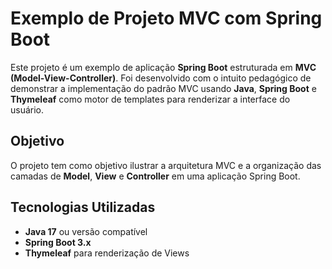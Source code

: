 # Exemplo de Projeto MVC com Spring Boot

Este projeto é um exemplo de aplicação **Spring Boot** estruturada em **MVC (Model-View-Controller)**. Foi desenvolvido com o intuito pedagógico de demonstrar a implementação do padrão MVC usando **Java**, **Spring Boot** e **Thymeleaf** como motor de templates para renderizar a interface do usuário.

## Objetivo

O projeto tem como objetivo ilustrar a arquitetura MVC e a organização das camadas de **Model**, **View** e **Controller** em uma aplicação Spring Boot. 

## Tecnologias Utilizadas

- **Java 17** ou versão compatível
- **Spring Boot 3.x**
- **Thymeleaf** para renderização de Views
